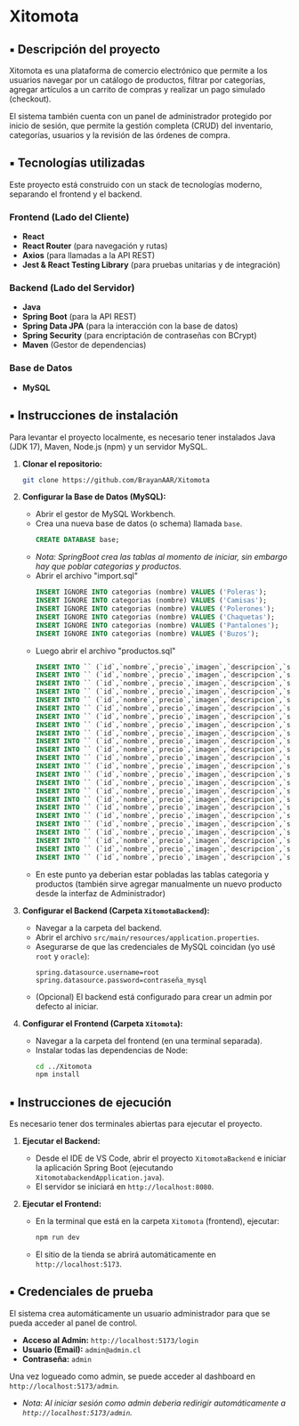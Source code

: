 # Xitomota

## ▪ Descripción del proyecto

Xitomota es una plataforma de comercio electrónico que permite a los usuarios navegar por un catálogo de productos, filtrar por categorías, agregar artículos a un carrito de compras y realizar un pago simulado (checkout).

El sistema también cuenta con un panel de administrador protegido por inicio de sesión, que permite la gestión completa (CRUD) del inventario, categorías, usuarios y la revisión de las órdenes de compra.

## ▪ Tecnologías utilizadas

Este proyecto está construido con un stack de tecnologías moderno, separando el frontend y el backend.

### Frontend (Lado del Cliente)
* **React** 
* **React Router** (para navegación y rutas)
* **Axios** (para llamadas a la API REST)
* **Jest & React Testing Library** (para pruebas unitarias y de integración)

### Backend (Lado del Servidor)
* **Java** 
* **Spring Boot**  (para la API REST)
* **Spring Data JPA** (para la interacción con la base de datos)
* **Spring Security** (para encriptación de contraseñas con BCrypt)
* **Maven** (Gestor de dependencias)

### Base de Datos
* **MySQL** 

## ▪ Instrucciones de instalación

Para levantar el proyecto localmente, es necesario tener instalados Java (JDK 17), Maven, Node.js (npm) y un servidor MySQL.

1.  **Clonar el repositorio:**
    ```bash
    git clone https://github.com/BrayanAAR/Xitomota
    ```

2.  **Configurar la Base de Datos (MySQL):**
    * Abrir el gestor de MySQL Workbench.
    * Crea una nueva base de datos (o schema) llamada `base`.
        ```sql
        CREATE DATABASE base;
        ```
    * *Nota: SpringBoot crea las tablas al momento de iniciar, sin embargo hay que poblar categorias y productos.*
    * Abrir el archivo "import.sql"
         ```sql
        INSERT IGNORE INTO categorias (nombre) VALUES ('Poleras');
        INSERT IGNORE INTO categorias (nombre) VALUES ('Camisas');
        INSERT IGNORE INTO categorias (nombre) VALUES ('Polerones');
        INSERT IGNORE INTO categorias (nombre) VALUES ('Chaquetas');
        INSERT IGNORE INTO categorias (nombre) VALUES ('Pantalones');
        INSERT IGNORE INTO categorias (nombre) VALUES ('Buzos');
        ```
    * Luego abrir el archivo "productos.sql"
        ```sql
        INSERT INTO `` (`id`,`nombre`,`precio`,`imagen`,`descripcion`,`stock`,`categoria_id`) VALUES (1,'Buzo Básico Algodón',12990,'buzo_basico.jpg',NULL,2,6);
        INSERT INTO `` (`id`,`nombre`,`precio`,`imagen`,`descripcion`,`stock`,`categoria_id`) VALUES (2,'Buzo Básico Negro',15990,'buzo_basico_negro.jpg',NULL,3,6);
        INSERT INTO `` (`id`,`nombre`,`precio`,`imagen`,`descripcion`,`stock`,`categoria_id`) VALUES (3,'Buzo Joggers Negro',17990,'buzo_joggers_negro.jpg',NULL,15,6);
        INSERT INTO `` (`id`,`nombre`,`precio`,`imagen`,`descripcion`,`stock`,`categoria_id`) VALUES (4,'Buzo Básico Azul',19990,'buzo_basico_azul.jpg',NULL,15,6);
        INSERT INTO `` (`id`,`nombre`,`precio`,`imagen`,`descripcion`,`stock`,`categoria_id`) VALUES (5,'Poleron Básica Algodón',12990,'poleron_basico.jpg',NULL,15,3);
        INSERT INTO `` (`id`,`nombre`,`precio`,`imagen`,`descripcion`,`stock`,`categoria_id`) VALUES (6,'Poleron Negro Estampado',15990,'poleron_negro_estampado.jpg',NULL,15,3);
        INSERT INTO `` (`id`,`nombre`,`precio`,`imagen`,`descripcion`,`stock`,`categoria_id`) VALUES (7,'Poleron Beige Simple',17990,'poleron_beige_simple.jpg',NULL,15,3);
        INSERT INTO `` (`id`,`nombre`,`precio`,`imagen`,`descripcion`,`stock`,`categoria_id`) VALUES (8,'Poleron Verde Estampado',19990,'poleron_verde_estampado.jpg',NULL,15,3);
        INSERT INTO `` (`id`,`nombre`,`precio`,`imagen`,`descripcion`,`stock`,`categoria_id`) VALUES (9,'Polera Básica Algodón',12990,'polera_basica.jpg',NULL,15,1);
        INSERT INTO `` (`id`,`nombre`,`precio`,`imagen`,`descripcion`,`stock`,`categoria_id`) VALUES (10,'Polera Básica Blanca',15990,'polera_blanca.jpg',NULL,15,1);
        INSERT INTO `` (`id`,`nombre`,`precio`,`imagen`,`descripcion`,`stock`,`categoria_id`) VALUES (11,'Polera Básica Negra',17990,'polera_negra.jpg',NULL,15,1);
        INSERT INTO `` (`id`,`nombre`,`precio`,`imagen`,`descripcion`,`stock`,`categoria_id`) VALUES (12,'Polera Beige Estampada',19990,'polera_beige_estampado.jpg',NULL,15,1);
        INSERT INTO `` (`id`,`nombre`,`precio`,`imagen`,`descripcion`,`stock`,`categoria_id`) VALUES (13,'Pantalón Básico Algodón',12990,'pantalon_basico.jpg',NULL,15,5);
        INSERT INTO `` (`id`,`nombre`,`precio`,`imagen`,`descripcion`,`stock`,`categoria_id`) VALUES (14,'Pantalón Jean Simple',15990,'pantalon_jean_basico.jpg',NULL,15,5);
        INSERT INTO `` (`id`,`nombre`,`precio`,`imagen`,`descripcion`,`stock`,`categoria_id`) VALUES (15,'Pantalón Jean Gris Estampado',17990,'pantalon_jean_gris_estampado.jpg',NULL,15,5);
        INSERT INTO `` (`id`,`nombre`,`precio`,`imagen`,`descripcion`,`stock`,`categoria_id`) VALUES (16,'Pantalón Jean Negro Simple',19990,'pantalon_jean_negro_basico.jpg',NULL,15,5);
        INSERT INTO `` (`id`,`nombre`,`precio`,`imagen`,`descripcion`,`stock`,`categoria_id`) VALUES (17,'Chaqueta Básica Algodón',12990,'chaqueta_basica.jpg',NULL,15,4);
        INSERT INTO `` (`id`,`nombre`,`precio`,`imagen`,`descripcion`,`stock`,`categoria_id`) VALUES (18,'Abrigo Beige Simple',15990,'chaqueta_abrigo_beige_basico.jpg',NULL,15,4);
        INSERT INTO `` (`id`,`nombre`,`precio`,`imagen`,`descripcion`,`stock`,`categoria_id`) VALUES (19,'Chaqueta Cuero Negra',17990,'chaqueta_cuero_negra.jpg',NULL,15,4);
        INSERT INTO `` (`id`,`nombre`,`precio`,`imagen`,`descripcion`,`stock`,`categoria_id`) VALUES (20,'Chaqueta Marrón Simple',19990,'chaqueta_marron_basica.jpg',NULL,15,4);
        INSERT INTO `` (`id`,`nombre`,`precio`,`imagen`,`descripcion`,`stock`,`categoria_id`) VALUES (21,'Camisa Básica Algodón',12990,'camisa_basica.jpg',NULL,15,2);
        INSERT INTO `` (`id`,`nombre`,`precio`,`imagen`,`descripcion`,`stock`,`categoria_id`) VALUES (22,'Camisa Marrón',15990,'camisa_marron.jpg',NULL,15,2);
        INSERT INTO `` (`id`,`nombre`,`precio`,`imagen`,`descripcion`,`stock`,`categoria_id`) VALUES (23,'Camisa Azul',17990,'camisa_azul.jpg',NULL,15,2);
        INSERT INTO `` (`id`,`nombre`,`precio`,`imagen`,`descripcion`,`stock`,`categoria_id`) VALUES (24,'Camisa Guayabera',19990,'camisa_guayabera.jpg',NULL,15,2);
        ```
    * En este punto ya deberian estar pobladas las tablas categoria y productos (también sirve agregar manualmente un nuevo producto desde la interfaz de Administrador)

3.  **Configurar el Backend (Carpeta `XitomotaBackend`):**
    * Navegar a la carpeta del backend.
    * Abrir el archivo `src/main/resources/application.properties`.
    * Asegurarse de que las credenciales de MySQL coincidan (yo usé `root` y `oracle`):
        ```properties
        spring.datasource.username=root
        spring.datasource.password=contraseña_mysql
        ```
    * (Opcional) El backend está configurado para crear un admin por defecto al iniciar.

4.  **Configurar el Frontend (Carpeta `Xitomota`):**
    * Navegar a la carpeta del frontend (en una terminal separada).
    * Instalar todas las dependencias de Node:
        ```bash
        cd ../Xitomota
        npm install
        ```

## ▪ Instrucciones de ejecución

Es necesario tener dos terminales abiertas para ejecutar el proyecto.

1.  **Ejecutar el Backend:**
    * Desde el IDE de VS Code, abrir el proyecto `XitomotaBackend` e iniciar la aplicación Spring Boot (ejecutando `XitomotabackendApplication.java`).
    * El servidor se iniciará en `http://localhost:8080`.

2.  **Ejecutar el Frontend:**
    * En la terminal que está en la carpeta `Xitomota` (frontend), ejecutar:
        ```bash
        npm run dev
        ```
    * El sitio de la tienda se abrirá automáticamente en `http://localhost:5173`.

## ▪ Credenciales de prueba

El sistema crea automáticamente un usuario administrador para que se pueda acceder al panel de control.

* **Acceso al Admin:** `http://localhost:5173/login`
* **Usuario (Email):** `admin@admin.cl`
* **Contraseña:** `admin`

Una vez logueado como admin, se puede acceder al dashboard en `http://localhost:5173/admin`.
* *Nota: Al iniciar sesión como admin deberia redirigir automáticamente a `http://localhost:5173/admin`.*
